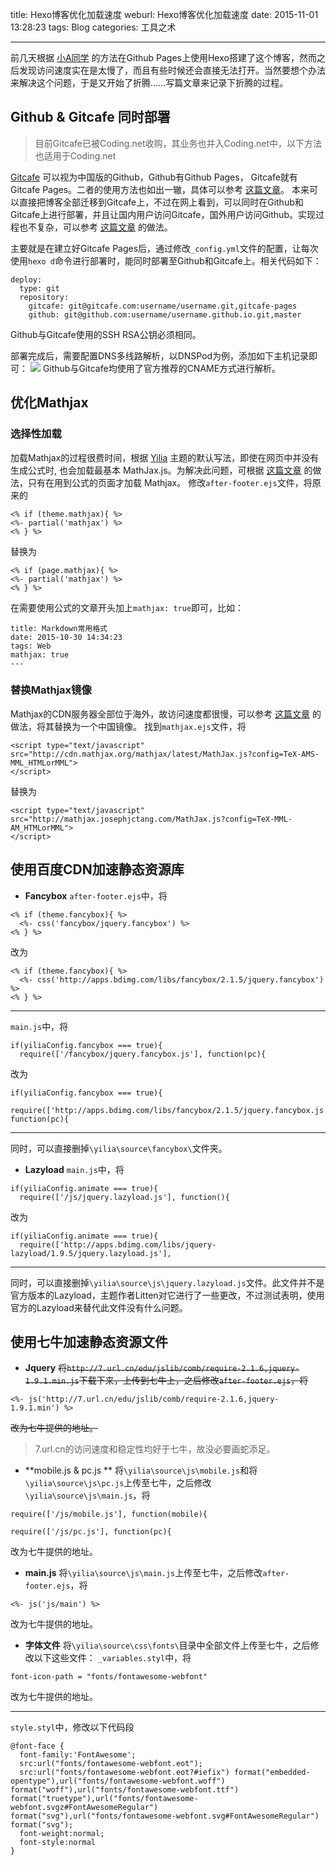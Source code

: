 title: Hexo博客优化加载速度
weburl: Hexo博客优化加载速度
date: 2015-11-01 13:28:23
tags: Blog
categories: 工具之术

---

前几天根据 [小A同学](http://caoyudong.com/) 的方法在Github Pages上使用Hexo搭建了这个博客，然而之后发现访问速度实在是太慢了，而且有些时候还会直接无法打开。当然要想个办法来解决这个问题，于是又开始了折腾……写篇文章来记录下折腾的过程。

<!--more-->

## Github & Gitcafe 同时部署
> 目前Gitcafe已被Coding.net收购，其业务也并入Coding.net中，以下方法也适用于Coding.net

[Gitcafe](https://gitcafe.com/) 可以视为中国版的Github，Github有Github Pages， Gitcafe就有Gitcafe Pages。二者的使用方法也如出一辙，具体可以参考 [这篇文章](http://blog.devtang.com/blog/2014/06/02/use-gitcafe-to-host-blog/)。
本来可以直接把博客全部迁移到Gitcafe上，不过在网上看到，可以同时在Github和Gitcafe上进行部署，并且让国内用户访问Gitcafe，国外用户访问Github。实现过程也不复杂，可以参考 [这篇文章](http://blog.yuanbin.me/posts/2014/05/multi-deployment-with-hexo.html) 的做法。

主要就是在建立好Gitcafe Pages后，通过修改`_config.yml`文件的配置，让每次使用`hexo d`命令进行部署时，能同时部署至Github和Gitcafe上。相关代码如下：
```
deploy:
  type: git
  repository: 
    gitcafe: git@gitcafe.com:username/username.git,gitcafe-pages
    github: git@github.com:username/username.github.io.git,master
```
Github与Gitcafe使用的SSH RSA公钥必须相同。

部署完成后，需要配置DNS多线路解析，以DNSPod为例，添加如下主机记录即可：
![](https://pic.gaomf.store/web20151101141232.png)
Github与Gitcafe均使用了官方推荐的CNAME方式进行解析。

## 优化Mathjax
### 选择性加载
加载Mathjax的过程很费时间，根据 [Yilia](https://github.com/litten/hexo-theme-yilia) 主题的默认写法，即使在网页中并没有生成公式时, 也会加载最基本 MathJax.js。为解决此问题，可根据 [这篇文章](http://lukang.me/2014/mathjax-for-hexo.html) 的做法，只有在用到公式的页面才加载 Mathjax。
修改`after-footer.ejs`文件，将原来的
```
<% if (theme.mathjax){ %>
<%- partial('mathjax') %>
<% } %>
```
替换为
```
<% if (page.mathjax){ %>
<%- partial('mathjax') %>
<% } %>
```
在需要使用公式的文章开头加上`mathjax: true`即可，比如：
```
title: Markdown常用格式
date: 2015-10-30 14:34:23
tags: Web
mathjax: true
---
```

### 替换Mathjax镜像
Mathjax的CDN服务器全部位于海外，故访问速度都很慢，可以参考 [这篇文章](http://blog.josephjctang.com/2015/03/github/) 的做法，将其替换为一个中国镜像。
找到`mathjax.ejs`文件，将
```
<script type="text/javascript" src="http://cdn.mathjax.org/mathjax/latest/MathJax.js?config=TeX-AMS-MML_HTMLorMML">
</script>
```
替换为
```
<script type="text/javascript" src="http://mathjax.josephjctang.com/MathJax.js?config=TeX-MML-AM_HTMLorMML">
</script>
```

## 使用百度CDN加速静态资源库
- **Fancybox**
`after-footer.ejs`中，将
```
<% if (theme.fancybox){ %>
  <%- css('fancybox/jquery.fancybox') %>
<% } %>
```
改为
```
<% if (theme.fancybox){ %>
  <%- css('http://apps.bdimg.com/libs/fancybox/2.1.5/jquery.fancybox') %>
<% } %>
```
_____________
`main.js`中，将
```
if(yiliaConfig.fancybox === true){
  require(['/fancybox/jquery.fancybox.js'], function(pc){
```
改为
```
if(yiliaConfig.fancybox === true){
  require(['http://apps.bdimg.com/libs/fancybox/2.1.5/jquery.fancybox.js'], function(pc){
```
_______________
同时，可以直接删掉`\yilia\source\fancybox\`文件夹。

- **Lazyload**
`main.js`中，将
```
if(yiliaConfig.animate === true){
  require(['/js/jquery.lazyload.js'], function(){
```
改为
```
if(yiliaConfig.animate === true){
  require(['http://apps.bdimg.com/libs/jquery-lazyload/1.9.5/jquery.lazyload.js'], 
```
_______________
同时，可以直接删掉`\yilia\source\js\jquery.lazyload.js`文件。此文件并不是官方版本的Lazyload，主题作者Litten对它进行了一些更改，不过测试表明，使用官方的Lazyload来替代此文件没有什么问题。

## 使用七牛加速静态资源文件
- **Jquery**
~~将`http://7.url.cn/edu/jslib/comb/require-2.1.6,jquery-1.9.1.min.js`下载下来，上传到七牛上，之后修改`after-footer.ejs`，将~~
```
<%- js('http://7.url.cn/edu/jslib/comb/require-2.1.6,jquery-1.9.1.min') %>
```
~~改为七牛提供的地址。~~

> 7.url.cn的访问速度和稳定性均好于七牛，故没必要画蛇添足。

- **mobile.js & pc.js **
将`\yilia\source\js\mobile.js`和将`\yilia\source\js\pc.js`上传至七牛，之后修改`\yilia\source\js\main.js`，将
```
require(['/js/mobile.js'], function(mobile){

require(['/js/pc.js'], function(pc){
```
改为七牛提供的地址。

- **main.js**
将`\yilia\source\js\main.js`上传至七牛，之后修改`after-footer.ejs`，将
```
<%- js('js/main') %>
```
改为七牛提供的地址。

- **字体文件**
将`\yilia\source\css\fonts\`目录中全部文件上传至七牛，之后修改以下这些文件：
`_variables.styl`中，将
```
font-icon-path = "fonts/fontawesome-webfont"
```
改为七牛提供的地址。
_____________
`style.styl`中，修改以下代码段
```
@font-face {
  font-family:'FontAwesome';
  src:url("fonts/fontawesome-webfont.eot");
  src:url("fonts/fontawesome-webfont.eot?#iefix") format("embedded-opentype"),url("fonts/fontawesome-webfont.woff") format("woff"),url("fonts/fontawesome-webfont.ttf") format("truetype"),url("fonts/fontawesome-webfont.svgz#FontAwesomeRegular") format("svg"),url("fonts/fontawesome-webfont.svg#FontAwesomeRegular") format("svg");
  font-weight:normal;
  font-style:normal
}
```





